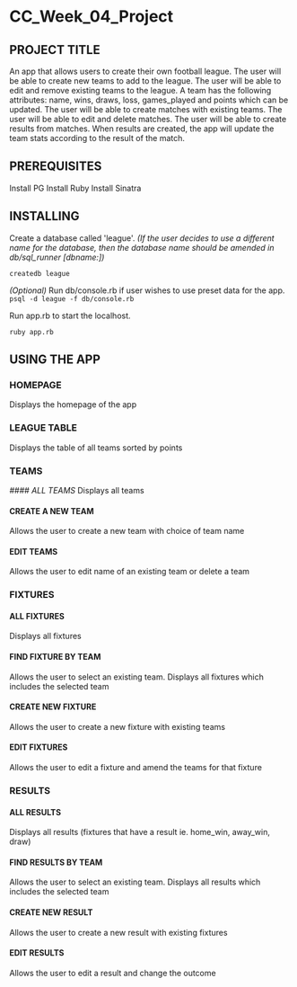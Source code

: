 # CC_Week_04_Project

## PROJECT TITLE

An app that allows users to create their own football league.
The user will be able to create new teams to add to the league.
The user will be able to edit and remove existing teams to the league.
A team has the following attributes: name, wins, draws, loss, games_played and
points which can be updated.
The user will be able to create matches with existing teams.
The user will be able to edit and delete matches.
The user will be able to create results from matches. When results are
created, the app will update the team stats according to the result of the
match.

## PREREQUISITES

Install PG
Install Ruby
Install Sinatra

## INSTALLING

Create a database called 'league'. *(If the user decides to use a different name
for the database, then the database name should be amended in db/sql_runner
[dbname:])*

`createdb league`

*(Optional)* Run db/console.rb if user wishes to use preset data for the app.
`psql -d league -f db/console.rb`

Run app.rb to start the localhost.

`ruby app.rb`

## USING THE APP

### HOMEPAGE

Displays the homepage of the app

### LEAGUE TABLE

Displays the table of all teams sorted by points

### TEAMS

*#### ALL TEAMS*
Displays all teams

#### CREATE A NEW TEAM
Allows the user to create a new team with choice of team name

#### EDIT TEAMS
Allows the user to edit name of an existing team or delete a team

### FIXTURES

#### ALL FIXTURES
Displays all fixtures

#### FIND FIXTURE BY TEAM
Allows the user to select an existing team. Displays all fixtures which includes
the selected team

#### CREATE NEW FIXTURE
Allows the user to create a new fixture with existing teams

#### EDIT FIXTURES
Allows the user to edit a fixture and amend the teams for that fixture

### RESULTS

#### ALL RESULTS
Displays all results (fixtures that have a result ie. home_win, away_win, draw)

#### FIND RESULTS BY TEAM
Allows the user to select an existing team. Displays all results which includes
the selected team

#### CREATE NEW RESULT
Allows the user to create a new result with existing fixtures

#### EDIT RESULTS
Allows the user to edit a result and change the outcome
